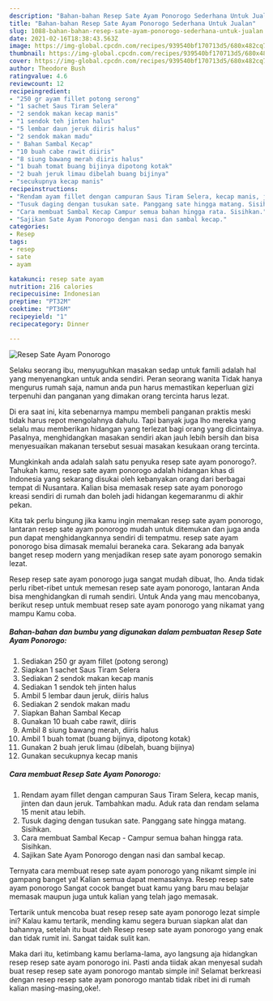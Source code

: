 ```yaml
---
description: "Bahan-bahan Resep Sate Ayam Ponorogo Sederhana Untuk Jualan"
title: "Bahan-bahan Resep Sate Ayam Ponorogo Sederhana Untuk Jualan"
slug: 1088-bahan-bahan-resep-sate-ayam-ponorogo-sederhana-untuk-jualan
date: 2021-02-16T18:38:43.563Z
image: https://img-global.cpcdn.com/recipes/939540bf170713d5/680x482cq70/resep-sate-ayam-ponorogo-foto-resep-utama.jpg
thumbnail: https://img-global.cpcdn.com/recipes/939540bf170713d5/680x482cq70/resep-sate-ayam-ponorogo-foto-resep-utama.jpg
cover: https://img-global.cpcdn.com/recipes/939540bf170713d5/680x482cq70/resep-sate-ayam-ponorogo-foto-resep-utama.jpg
author: Theodore Bush
ratingvalue: 4.6
reviewcount: 12
recipeingredient:
- "250 gr ayam fillet potong serong"
- "1 sachet Saus Tiram Selera"
- "2 sendok makan kecap manis"
- "1 sendok teh jinten halus"
- "5 lembar daun jeruk diiris halus"
- "2 sendok makan madu"
- " Bahan Sambal Kecap"
- "10 buah cabe rawit diiris"
- "8 siung bawang merah diiris halus"
- "1 buah tomat buang bijinya dipotong kotak"
- "2 buah jeruk limau dibelah buang bijinya"
- "secukupnya kecap manis"
recipeinstructions:
- "Rendam ayam fillet dengan campuran Saus Tiram Selera, kecap manis, jinten dan daun jeruk. Tambahkan madu. Aduk rata dan rendam selama 15 menit atau lebih."
- "Tusuk daging dengan tusukan sate. Panggang sate hingga matang. Sisihkan."
- "Cara membuat Sambal Kecap Campur semua bahan hingga rata. Sisihkan."
- "Sajikan Sate Ayam Ponorogo dengan nasi dan sambal kecap."
categories:
- Resep
tags:
- resep
- sate
- ayam

katakunci: resep sate ayam 
nutrition: 216 calories
recipecuisine: Indonesian
preptime: "PT32M"
cooktime: "PT36M"
recipeyield: "1"
recipecategory: Dinner

---
```



![Resep Sate Ayam Ponorogo](https://img-global.cpcdn.com/recipes/939540bf170713d5/680x482cq70/resep-sate-ayam-ponorogo-foto-resep-utama.jpg)

Selaku seorang ibu, menyuguhkan masakan sedap untuk famili adalah hal yang menyenangkan untuk anda sendiri. Peran seorang  wanita Tidak hanya mengurus rumah saja, namun anda pun harus memastikan keperluan gizi terpenuhi dan panganan yang dimakan orang tercinta harus lezat.

Di era  saat ini, kita sebenarnya mampu membeli panganan praktis meski tidak harus repot mengolahnya dahulu. Tapi banyak juga lho mereka yang selalu mau memberikan hidangan yang terlezat bagi orang yang dicintainya. Pasalnya, menghidangkan masakan sendiri akan jauh lebih bersih dan bisa menyesuaikan makanan tersebut sesuai masakan kesukaan orang tercinta. 



Mungkinkah anda adalah salah satu penyuka resep sate ayam ponorogo?. Tahukah kamu, resep sate ayam ponorogo adalah hidangan khas di Indonesia yang sekarang disukai oleh kebanyakan orang dari berbagai tempat di Nusantara. Kalian bisa memasak resep sate ayam ponorogo kreasi sendiri di rumah dan boleh jadi hidangan kegemaranmu di akhir pekan.

Kita tak perlu bingung jika kamu ingin memakan resep sate ayam ponorogo, lantaran resep sate ayam ponorogo mudah untuk ditemukan dan juga anda pun dapat menghidangkannya sendiri di tempatmu. resep sate ayam ponorogo bisa dimasak memalui beraneka cara. Sekarang ada banyak banget resep modern yang menjadikan resep sate ayam ponorogo semakin lezat.

Resep resep sate ayam ponorogo juga sangat mudah dibuat, lho. Anda tidak perlu ribet-ribet untuk memesan resep sate ayam ponorogo, lantaran Anda bisa menghidangkan di rumah sendiri. Untuk Anda yang mau mencobanya, berikut resep untuk membuat resep sate ayam ponorogo yang nikamat yang mampu Kamu coba.

<!--inarticleads1-->

##### Bahan-bahan dan bumbu yang digunakan dalam pembuatan Resep Sate Ayam Ponorogo:

1. Sediakan 250 gr ayam fillet (potong serong)
1. Siapkan 1 sachet Saus Tiram Selera
1. Sediakan 2 sendok makan kecap manis
1. Sediakan 1 sendok teh jinten halus
1. Ambil 5 lembar daun jeruk, diiris halus
1. Sediakan 2 sendok makan madu
1. Siapkan  Bahan Sambal Kecap
1. Gunakan 10 buah cabe rawit, diiris
1. Ambil 8 siung bawang merah, diiris halus
1. Ambil 1 buah tomat (buang bijinya, dipotong kotak)
1. Gunakan 2 buah jeruk limau (dibelah, buang bijinya)
1. Gunakan secukupnya kecap manis




<!--inarticleads2-->

##### Cara membuat Resep Sate Ayam Ponorogo:

1. Rendam ayam fillet dengan campuran Saus Tiram Selera, kecap manis, jinten dan daun jeruk. Tambahkan madu. Aduk rata dan rendam selama 15 menit atau lebih.
1. Tusuk daging dengan tusukan sate. Panggang sate hingga matang. Sisihkan.
1. Cara membuat Sambal Kecap - Campur semua bahan hingga rata. Sisihkan.
1. Sajikan Sate Ayam Ponorogo dengan nasi dan sambal kecap.




Ternyata cara membuat resep sate ayam ponorogo yang nikamt simple ini gampang banget ya! Kalian semua dapat memasaknya. Resep resep sate ayam ponorogo Sangat cocok banget buat kamu yang baru mau belajar memasak maupun juga untuk kalian yang telah jago memasak.

Tertarik untuk mencoba buat resep resep sate ayam ponorogo lezat simple ini? Kalau kamu tertarik, mending kamu segera buruan siapkan alat dan bahannya, setelah itu buat deh Resep resep sate ayam ponorogo yang enak dan tidak rumit ini. Sangat taidak sulit kan. 

Maka dari itu, ketimbang kamu berlama-lama, ayo langsung aja hidangkan resep resep sate ayam ponorogo ini. Pasti anda tiidak akan menyesal sudah buat resep resep sate ayam ponorogo mantab simple ini! Selamat berkreasi dengan resep resep sate ayam ponorogo mantab tidak ribet ini di rumah kalian masing-masing,oke!.

